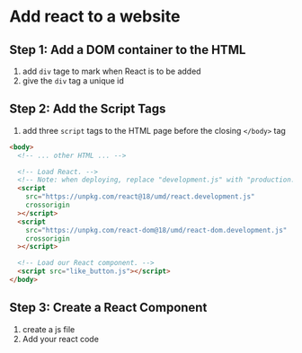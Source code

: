 # Add react to a website

## Step 1: Add a DOM container to the HTML

1. add `div` tage to mark when React is to be added
2. give the `div` tag a unique id

## Step 2: Add the Script Tags

1. add three `script` tags to the HTML page before the closing `</body>` tag

```html
<body>
  <!-- ... other HTML ... -->

  <!-- Load React. -->
  <!-- Note: when deploying, replace "development.js" with "production.min.js". -->
  <script
    src="https://unpkg.com/react@18/umd/react.development.js"
    crossorigin
  ></script>
  <script
    src="https://unpkg.com/react-dom@18/umd/react-dom.development.js"
    crossorigin
  ></script>

  <!-- Load our React component. -->
  <script src="like_button.js"></script>
</body>
```

## Step 3: Create a React Component

1. create a js file
2. Add your react code

